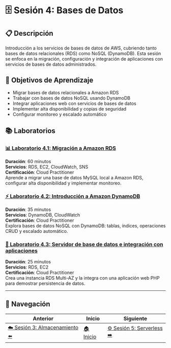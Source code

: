 # 🗄️ Sesión 4: Bases de Datos

## 📋 Descripción
Introducción a los servicios de bases de datos de AWS, cubriendo tanto bases de datos relacionales (RDS) como NoSQL (DynamoDB). Esta sesión se enfoca en la migración, configuración y integración de aplicaciones con servicios de bases de datos administrados.

## 🎯 Objetivos de Aprendizaje
- Migrar bases de datos relacionales a Amazon RDS
- Trabajar con bases de datos NoSQL usando DynamoDB
- Integrar aplicaciones web con servicios de bases de datos
- Implementar alta disponibilidad y copias de seguridad
- Configurar monitoreo y escalado automático

## 📚 Laboratorios

### [📊 Laboratorio 4.1: Migración a Amazon RDS](./migracion-a-amazon-rds/lab-guide.md)
**Duración**: 60 minutos  
**Servicios**: RDS, EC2, CloudWatch, SNS  
**Certificación**: Cloud Practitioner  
Aprende a migrar una base de datos MySQL local a Amazon RDS, configurar alta disponibilidad y implementar monitoreo.

### [⚡ Laboratorio 4.2: Introducción a Amazon DynamoDB](./introduccion-a-amazon-dynamodb/lab-guide.md)
**Duración**: 35 minutos  
**Servicios**: DynamoDB, CloudWatch  
**Certificación**: Cloud Practitioner  
Explora bases de datos NoSQL con DynamoDB: tablas, índices, operaciones CRUD y escalado automático.

### [🔗 Laboratorio 4.3: Servidor de base de datos e integración con aplicaciones](./cree-su-servidor-de-base-de-datos-e-interactue-con-su-base-de-datos-usando-una-aplicacion/lab-guide.md)
**Duración**: 25 minutos  
**Servicios**: RDS, EC2  
**Certificación**: Cloud Practitioner  
Crea una instancia RDS Multi-AZ y la integra con una aplicación web PHP para demostrar persistencia de datos.

---

## 🧭 Navegación

| Anterior | Inicio | Siguiente |
|----------|--------|-----------|
| [☁️ Sesión 3: Almacenamiento ⬅️](../sesion-03/README.md) | [🏠 Inicio](../README.md) | [⚙️ Sesión 5: Serverless ➡️](../sesion-05/README.md) |

